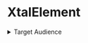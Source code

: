 # XtalElement

<details>
<summary>Target Audience</summary>

XtalElement is yet another base element to use for creating web components.  The great thing about web components is that they are the web equivalent of Martin Luther King's "I have a dream" speech.  Little web components built with tagged template literals can connect with little web components built with Elm, and web components will be judged by the content they provide, rather than superficial internal technical library choices. 

XtalElement adopts a number of "opinions" that may be best suited for some types of components / scenarios / developer preferences, but not everything.  

For example, an interesting duality paradox that has existed for a number of years has been between OOP vs functional programming.  Efforts to "embrace the duality paradox" like Scala and F# always appealed to me.  The "hooks" initiative adds an interesting twist to the debate, and might strike the right balance for some types of components.  Evidently, the result has been less boilerplate code, which can only be good.  Perhaps the learning curve is lower as well, and that's great.

XtalElement, though, sticks with classes, because of the way it makes it easy to extend code.  Much of what XtalElement is striving to do is in fact focused squarely on getting the most out of inheritance.

For example, it is often useful to build a base component that only uses primitive html elements built into the browser, as much as possible.  Then allow for extending classes to substitute the primitive html elements with the rapidly growing list of robust design libraries, in a kind of "lift and shift" approach.

Web components typically upgrade in two steps -- starting with the light children, and then blossoming into the rich interface once the dependencies are downloaded.  With the approach mentioned above, maybe it would be possible to add a third stage?  Just an unproven thought.

Anyway, XtalElement's target audience is those who are looking for a base class that:

1.  Will benefit from the implementation of HTML Modules -- the rendering library is focused around HTMLTemplateElement-based UI definitions, rather than JSX or tagged-template literals, to define the HTML structure.
2.  Takes extensibility to a whole other level.
3.  Provides first-class support for progressive enhancement, low bandwidth.
4.  Efforts made to reap the most out of TypeScript (but use is entirely optional).   By "optional" I mean little to no extra work is required if you choose to forgo typescript. The syntax sticks exclusively to the browser's capabilities, with the exception of support for import maps, which seems to be stalled?  The base class is an abstract class.  Typescript then highlights what you need to implement in your subclass.  No need to memorize or look things up. 
5.  Adopts the philosophy that it makes sense to keep the initialization process separate from the update process.  The initialization process typically involves doing one-time tasks, like cloning / importing HTML Templates, and attaching event handlers.  The update process focuses on passing in new data bindings as they change.  Keeping these two separate, and keeping the HTML Templates separate from binding mappings, may result in a bit more steps than other libraries, but hopefully the lack of magic /  increased flexibility(?) can pay off in some cases.

## What makes XtalElement different

1.  XtalElement uses the [trans-render](https://github.com/bahrus/trans-render) library for updating the UI as properties change.
2.  The separation of concerns that trans-render provides makes it possible to separate out the initial render from update renders.
3.  Even the update renders can be easily partitioned based on which properties changes.   Consider the following example:

```JavaScript
mainTemplate = createTemplate(/* html */`
    <section>
        <h1></h1>
        <h2></h2>
    </section>
    <footer>
        <h3></h3>
        <h4></h4>
    </footer>
`);

export class Foo extends XtalElement{
    prop1 = 'a';
    prop2 = 'b';
    prop3 = 'c';
    updateTransforms = [
        ({prop1}) =>{
            section:{
                h1: prop1
            }
        },
        ({prop1, prop2}) =>{
            section:{
                h2: prop1 + prop2
            }
        },
        ({prop1, prop3}) =>{
            footer: {
                h3: prop1 + prop3
            }
        },
        ({prop1, prop2, prop3}) => {
            footer:{
                h4: prop1 + prop2 + prop3
            }
        }
    }]
    onPropsChange(propName){
        ...//code that makes this happen properly
        this.transform()
    }
}
```

As long as all property changes also notify the onPropsChange method, specifying the name, then when prop1 changes, all 4 transformations are performed on the main template. When prop2 changes, only the second and last transforms need to be performed.  And when prop3 changes, only the third and fourth transformations are needed.


## Minimal XtalElement Setup

XtalElement is the base class, and doesn't provide support for asynchronous retrieval of a view model property.

Here is a minimal example of a web component that extends XtalElement:


```TypeScript
import {createTemplate} from 'trans-render/createTemplate.js';
import {interpolate} from 'trans-render/interpolate.js';
import {XtalElement, define} from '../XtalElement.js';
import {AttributeProps, TransformRules, SelectiveUpdate} from '../types.d.js';

const mainTemplate = createTemplate(/* html */`
<style>
.btn {
    font-size: 200%;
}
</style>
<button class="btn">Hello |.name ?? World|</slot></button>
<div></div>
`);
const buttonSym = Symbol();
export class MiniMal extends XtalElement{
    static is = 'mini-mal';
    static attributeProps = ({disabled, name} : MiniMal) => ({
        boolean: [disabled],
        string: [name],
    }  as AttributeProps);
    //This property / field allows the developer to wait for some required 
    //properties to be set before doing anything.
    readyToInit = true;

    //Until readyToRender is set to true, the user will see the light children (if using Shadow DOM).
    //You can return true/false.  You can also indicate the name of an alternate template to clone 
    //(mainTemplate is the default property for the main template)
    readyToRender = true;

    //XtalElement is intended for visual elements only.
    //Templates need to be stored outside instances of web components for 
    //optimal performance
    mainTemplate = mainTemplate;

    
    [buttonSym]: HTMLButtonElement;
    //uses trans-render syntax: https://github.com/bahrus/trans-render
    //initTransform is only done once.
    initTransform = {
        button: [,{click: () => {this.name = 'me'}},,,buttonSym],
    } as TransformRules;

    // updateTransforms is called anytime property "name" changes.
    // Any other property changes won't trigger an update, as there is no
    // arrow function in array with any other property name.
    updateTransforms = [
        ({name} : MiniMal) => ({
            [buttonSym]: ({target}) => interpolate(target, 'textContent', this, false),
        }) as TransformRules
    ] as SelectiveUpdate[];

    name: string | undefined;
}
define(MiniMal);

```

## "AttributeProps" vs "internal props"

Most web component libraries provide an "ergonomic layer" to help manage defining properties and observed attributes of the web component.

XtalElement provides two ways to do this:

### Defining properties / attributes in a non type safe way:

```JavaScript
import {XtalElement, define} from '../XtalElement.js';
class MyCustomElement extends XtalElement{
    static is = 'my-custom-element';
    static myCustomElementProps = {
        boolean: ['prop1', 'prop2'],
        numeric: ['prop3'],
        object: ['prop4']
    }
    prop1;
    prop2;
    prop3;
    prop4;
}
define(MyCustomElement);
```

### Defining properties / attributes in a type safe way using TypeScript:

```TypeScript
import {XtalElement, define} from '../XtalElement.js';
class MyCustomElement extends XtalElement{
    static is = 'my-custom-element';
    static attributeProps = ({prop1, prop2, prop3, prop4}: MyCustomElement) => (
        boolean: [prop1, prop2],
        numeric: [prop3],
        object: [prop4]
    )
    prop1;
    prop2;
    prop3;
    prop4;
}
define(MyCustomElement);
```


The function "define" does the following:

1.  Turns prop1, prop2, prop3, prop4 into public getters and setters of the class instance with the same name, without losing the value set by default. 
2.  The setter has a call to this.onPropsChange([name of prop]) baked in.
3.  Adopts some recommendeddefaults.  All boolean / string / numeric properties are two-way reflected as attributes.  Objects are opt-in.
4.  Some logic to support asynchronous loading is also added to connectionCallback.

### Defining properties / attributes with Inheritance

In order for one custom element to merge its additional properties with the properties from subclasses do the following:

```TypeScript
import {define, mergeProps} from 'xtal-element/xtal-latx.js';
import {AttributeProps, EvaluatedAttributeProps} from 'xtal-element/types.d.js';
...
export class MyBar extends MyFoo{
    ...
    static attributeProps = ({reqInit, cacheResults, reqInitRequired, debounceDuration, insertResults} : XtalFetchReq) => {
        const ap = {
            boolean: [reqInitRequired, insertResults],
            string: [cacheResults],
            number: [debounceDuration],
            object: [reqInit],
            parsedObject: [reqInit]
        }  as AttributeProps;
        return mergeProps(ap as EvaluatedAttributeProps, (<any>MyFoo).props);
    };
}
```

## Inheritance overindulgence?

By leveraging css-based transformations, subclasses which override the transformations have fairly free reign.  But probably no more so than more traditional class based components (which can override render and do whatever it pleases).  This is largely a symptom of lack of a "final" keyword for properties and methods, even within TypeScript.

But what XtalElement is guilty of, perhaps, is making it more tempting to take great liberties with the original UI.  XtalElement, by design, tries to make it easy to tweak the rendered output, compared with more traditional rendering methods.  

XtalElement's template processing can still benefit from standard inheritance, in the sense that transformation branches can be defined within a method, and that method can be overridden, which is all fine and good.  But XtalElement allows an easy way to amend *any* part of the document easily, not just specially marked sections from the base class.

To make this even easier, XtalElement allows a chain to be set up during initialization of the component.  The benefits of this are much stronger with initialization, because during that time, nothing has been added to the DOM tree, hence alterations are fairly low cost and best done ahead of time.

In particular, a subclass can add the following method:

```TypeScript
initRenderCallback(ctx: RenderContext, target: HTMLElement | DocumentFragment){}
afterUpdateRenderCallback(ctx: RenderContext, target: HTMLElement | DocumentFragment, renderOptions: RenderOptions | undefined){}
```

**NB**  This kind of css-based inheritance chain that XtalElement provides probably shouldn't go too many levels deep.  I.e. a vendor provides a default UI, which a consumer can tweak, essentially.  But having a chain of independent, loosely coupled third party developers inheriting in this manner seems like it could lend itself to some significant fragility.

## A room with a view 

I suspect that many (most?) components today tend to have a one-to-one mapping between a component and a business domain object fetched via some promise-based Rest / GraphQL / (SOAP?) api.  XtalRoomWithAView provides help to provide a pattern for doing this, in such a way that the light children will continue to display until such a time as there's something better to see than the light children.  

XtalRoomWithAView extends XtalElement, but in addition it keeps track of the "state" the component is in -- i.e. initializing, updating, and also providing support for [aborting](https://cameronnokes.com/blog/cancelling-async-tasks-with-abortcontroller/) requests when the parameters change while in mid-flight[TODO].
 

I am hoping that the [custom state pseudo class proposal](https://www.chromestatus.com/feature/6537562418053120) will continue to gain some momentum, which empowers developers with some of the same machinery available to browser vendors when they implement internal components.  If it does, XtalRoomWithAView will certainly take advantage of that promising sounding feature. 

For now, XtalRoomWithAView also conveys state changes via data-* attributes. The attribute changes will likely be removed once (if?) the proposal above lands[TODO].

XtalRoomWithAView also supports something that may only be applicable 33.7% of the time.  Recall that XtalElement sees a strong case for separating initialization from updating, as far as rendering. Likewise, sometimes what you need to retrieve originally may differ from what needs to be retrieved subsequently.

By "update" I don't mean literally making CRUD-like updates to the system of record.  That could be handled by individual methods within the component class.  But after making such an CRUD-like update, we need to "update the view" that the user sees, to reflect the changes.  Often, that is controlled by the server, as it provides an extra sense of security that what the user sees is true to what's in the system of record.  "Refreshing" the data may be a better way of describing it.

For example, a component might want to retrieve the data required for the main view, which may be a chart or a grid.  But also, with the same data call, retrieve the data required for dropdown filters that allow for updating the main view.  Performance / maintainability considerations might make it prudent to combine the data retrieval for both the filters and the main view together in one call, especially if the filters share some of the same data as the filters. But once the original view is rendered, now as the filters change via user interaction, we only want to retrieve the data needed for the grid or chart, but not for the filters. 

Another possibility:  In a more radical departure from prevailing norms, the original asynchronous request for the "View Model" could be made for a data format easiest for the browser to digest:  HTML (and perhaps a reverse HTML 2 JS Object transform could then take place to be ready for update binding as needed).  But subsequent refreshes of the latest data may differ only slightly (think of the covid death tables, for example).  So for updates to the table, the changes may be more efficiently sent down in JSON format (a declarative subset of trans-render syntax, perhaps?).  So once again, it would probably help with the reasoning process to officially separate the initial data request from subsequent updates.   

In addition, the kind of component we are discussing generally always needs to display an initial view once enough parameters are set.

Whereas the update should only occur when a subset of the parameters in the "room" change.

It is for this reason that a separate update protocol is provided. 

The code below shows the minimal amount of code needed to define a custom element using this library.  If you are using TypeScript, it won't compile until some code is placed in many of the properties / methods below.

## Minimal XtalRoomWithAView Setup

```TypeScript
import {XtalRoomWithAView} from '../XtalRoomWithAView.js';
import {createTemplate} from 'trans-render/createTemplate.js';
import {SelectiveUpdate, TransformRules, PESettings} from '../types.d.js';

const template = createTemplate(
    /* html */`<div></div>`
);

export class MinimalView extends XtalRoomWithAView<[string, number]>{

    readyToInit = true

    initViewModel = ({}) => new Promise<[string, number]>(resolve =>{
        resolve(['Greetings, Earthling.', 0]);
    })

    readyToRender = true;

    mainTemplate = template;
    
    initTransform = {
        div: [{}, {click: this.clickHandler}] as PESettings<HTMLDivElement>,
    };

    updateTransforms = [
        ({viewModel} : MinimalView) => ({
            div: `${this.viewModel[0]}  ${this.viewModel[1]}`
        })  as TransformRules
    ]  as SelectiveUpdate[];
    
    updateTransform = () => ({
        div: `${this.viewModel[0]}  ${this.viewModel[1]}`,
    })

    clickHandler(e: Event){
        this.viewModel[1]++;
        this.viewModel[0] = "Live long and prosper.";
        this.onPropsChange('viewModel');
    }
        


}
customElements.define('mini-mal-view', MinimalView);
```


